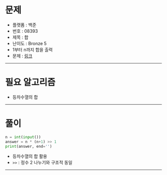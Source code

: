 # 문제
- 플랫폼 : 백준
- 번호 : 08393
- 제목 : 합
- 난이도 : Bronze 5
- 1부터 n까지 합을 출력
- 문제 : <a href="https://www.acmicpc.net/problem/8393" target="_blank">링크</a>

---

# 필요 알고리즘
- 등차수열의 합

---

# 풀이
```python
n = int(input())
answer = n * (n+1) >> 1
print(answer, end='')
```
- 등차수열의 합 활용
- `>>` : 정수 2 나누기와 구조적 동일

---
